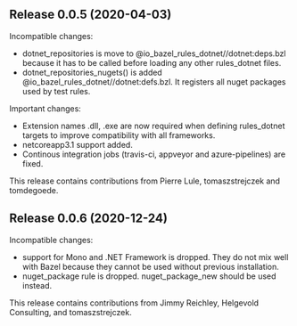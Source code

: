 Release 0.0.5 (2020-04-03)
--------------------------

Incompatible changes:

  - dotnet_repositories is move to @io_bazel_rules_dotnet//dotnet:deps.bzl
    because it has to be called before loading any other rules_dotnet files.
  - dotnet_repositories_nugets() is added @io_bazel_rules_dotnet//dotnet:defs.bzl.
    It registers all nuget packages used by test rules.

Important changes:

  - Extension names .dll, .exe are now required when defining rules_dotnet targets
    to improve compatibility with all frameworks.   
  - netcoreapp3.1 support added.
  - Continous integration jobs (travis-ci, appveyor and azure-pipelines) are fixed.

This release contains contributions from Pierre Lule, tomaszstrejczek and tomdegoede.

Release 0.0.6 (2020-12-24)
--------------------------

Incompatible changes:

  - support for Mono and .NET Framework is dropped. They do not mix well with 
    Bazel because they cannot be used without previous installation. 
  - nuget_package rule is dropped. nuget_package_new should be used instead.


This release contains contributions from Jimmy Reichley, Helgevold Consulting, and tomaszstrejczek.
